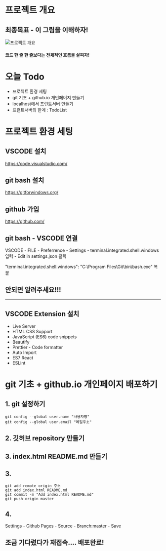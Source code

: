 # 프로젝트 개요

## 최종목표 - 이 그림을 이해하자!

![프로젝트 개요](https://user-images.githubusercontent.com/50866506/115214132-2d4c8a80-a13d-11eb-9e71-95654bfc433d.png)

#### 코드 한 줄 한 줄보다는 전체적인 흐름을 살피자!

# 오늘 Todo

- 프로젝트 환경 세팅
- git 기초 + github.io 개인페이지 만들기
- localhost에서 프런트서버 만들기
- 프런트서버의 한계 : TodoList

# 프로젝트 환경 세팅

## VSCODE 설치

https://code.visualstudio.com/

## git bash 설치

https://gitforwindows.org/

## github 가입

https://github.com/

## git bash - VSCODE 연결

VSCODE - FILE - Preferrence - Settings - terminal.integrated.shell.windows 입력 - Edit in settings.json 클릭

"terminal.integrated.shell.windows": "C:\\Program Files\\Git\\bin\\bash.exe" 복붙

## 안되면 알려주세요!!!

---

## VSCODE Extension 설치

- Live Server
- HTML CSS Support
- JavaScript (ES6) code snippets
- Beautify
- Prettier - Code formatter
- Auto Import
- ES7 React
- ESLint

# git 기초 + github.io 개인페이지 배포하기

## 1. git 설정하기

```
git config --global user.name "사용자명"
git config --global user.email "메일주소"
```

## 2. 깃허브 repository 만들기

## 3. index.html README.md 만들기

## 3.

```
git add remote origin 주소
git add index.html README.md
git commit -m "Add index.html README.md"
git push origin master
```

## 4.

Settings - Github Pages - Source - Branch:master - Save

## 조금 기다렸다가 재접속.... 배포완료!
